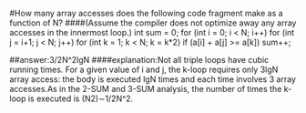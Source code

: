 #How many array accesses does the following code fragment make as a function of N?
####(Assume the compiler does not optimize away any array accesses in the innermost loop.)
                        int sum = 0;
                        for (int i = 0; i < N; i++)
                            for (int j = i+1; j < N; j++)
                                for (int k = 1; k < N; k = k*2)
                                    if (a[i] + a[j] >= a[k]) sum++;


##answer:3/2N^2lgN
####explanation:Not all triple loops have cubic running times. For a given value of i and j, the k-loop requires only 3lgN array access: the body is executed lgN times and each time involves 3 array accesses.As in the 2-SUM and 3-SUM analysis, the number of times the k-loop is executed is (N2)∼1/2N^2.
